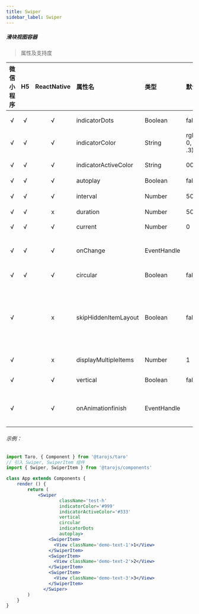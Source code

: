 ```yaml
---
title: Swiper
sidebar_label: Swiper
---
```


##### 滑块视图容器

> 属性及支持度

| 微信小程序 | H5 | ReactNative| 属性名 | 类型 | 默认值 | 说明 |
| :-: | :-: | :-: | :- | :- | :- | :- |
| √ | √ | √ | indicatorDots           | Boolean     | false             | 是否显示面板指示点                                           |
| √ | √ | √ | indicatorColor          | String      | rgba(0, 0, 0, .3) | 指示点颜色                                                   |
| √ | √ | √ | indicatorActiveColor    | String      | 000               | 当前选中的指示点颜色                                         |
| √ | √ | √ | autoplay                | Boolean     | false             | 是否自动切换                                                 |
| √ | √ | √ | interval                | Number      | 5000              | 自动切换时间间隔                                             |
| √ | √ | x | duration                | Number      | 500               | 滑动动画时长                                                 |
| √ | √ | √ | current                 | Number      | 0                 | 当前所在滑块的 index                                         |
| √ | √ | √ | onChange              | EventHandle |                   | current 改变时会触发 change 事件                             |
| √ | √ | √ | circular                | Boolean     | false             | 是否采用衔接滑动                                             |
| √ |   | x | skipHiddenItemLayout | Boolean     | false             | 是否跳过未显示的滑块布局，设为 true 可优化复杂情况下的滑动性能，但会丢失隐藏状态滑块的布局信息 |
| √ |   | x | displayMultipleItems  | Number      | 1                 | 同时显示的滑块数量                                           |
| √ |   | √ | vertical                | Boolean     | false             | 滑动方向是否为纵向                                           |
| √ |   | √ | onAnimationfinish     | EventHandle |                   | 动画结束时会触发 animationfinish 事件                        |

###### 示例：
```jsx
import Taro, { Component } from '@tarojs/taro'
// 引入 Swiper, SwiperItem 组件
import { Swiper, SwiperItem } from '@tarojs/components'

class App extends Components {
	render () {
	    return (
	        <Swiper
                    className='test-h'
                    indicatorColor='#999'
                    indicatorActiveColor='#333'
                    vertical
                    circular
                    indicatorDots
                    autoplay>
                <SwiperItem>
                  <View className='demo-text-1'>1</View>
                </SwiperItem>
                <SwiperItem>
                  <View className='demo-text-2'>2</View>
                </SwiperItem>
                <SwiperItem>
                  <View className='demo-text-3'>3</View>
                </SwiperItem>
              </Swiper>
		)
	}
}
```
